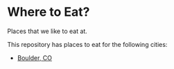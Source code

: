 # Where to Eat?

Places that we like to eat at.

This repository has places to eat for the following cities:

* [Boulder, CO](/boulder)
